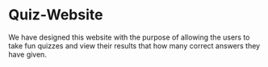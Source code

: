 # Quiz-Website
We have designed this website with the purpose of allowing the users to take fun quizzes and view their results that how many correct answers they have given.

